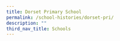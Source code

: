 ```yaml
---
title: Dorset Primary School
permalink: /school-histories/dorset-pri/
description: ""
third_nav_title: Schools
---
```


